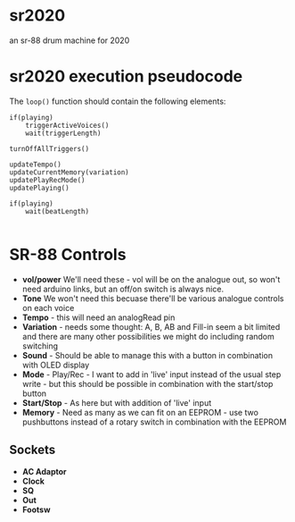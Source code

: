 # sr2020
an sr-88 drum machine for 2020


# sr2020 execution pseudocode

The `loop()` function should contain the following elements: 

```
if(playing)
	triggerActiveVoices()
	wait(triggerLength)

turnOffAllTriggers()

updateTempo()
updateCurrentMemory(variation)
updatePlayRecMode()
updatePlaying()

if(playing)
	wait(beatLength)


```



# SR-88 Controls

- **vol/power** We'll need these - vol will be on the analogue out, so won't need arduino links, but an off/on switch is always nice.
- **Tone** We won't need this becuase there'll be various analogue controls on each voice
- **Tempo** - this will need an analogRead pin
- **Variation** - needs some thought: A, B, AB and Fill-in seem a bit limited and there are many other possibilities we might do including random switching
- **Sound** - Should be able to manage this with a button in combination with OLED display
- **Mode** - Play/Rec - I want to add in 'live' input instead of the usual step write - but this should be possible in combination with the start/stop button
- **Start/Stop** - As here but with addition of 'live' input
- **Memory** - Need as many as we can fit on an EEPROM - use two pushbuttons instead of a rotary switch in combination with the EEPROM

## Sockets

- **AC Adaptor**
- **Clock**
- **SQ**
- **Out**
- **Footsw**
